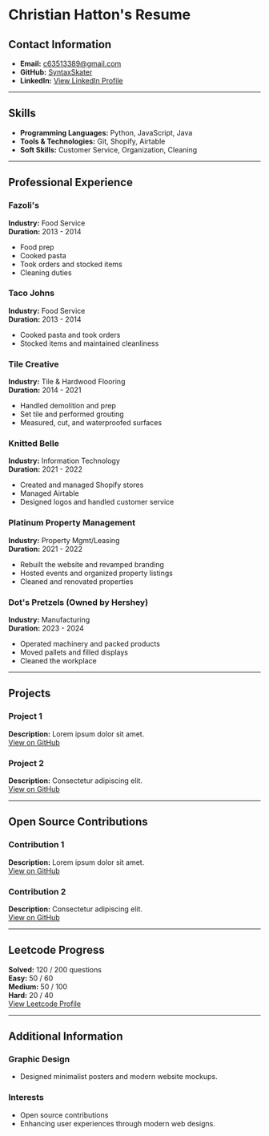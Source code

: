 # Christian Hatton's Resume

## Contact Information
- **Email:** [c63513389@gmail.com](mailto:c63513389@gmail.com)
- **GitHub:** [SyntaxSkater](https://github.com/SyntaxSkater)
- **LinkedIn:** [View LinkedIn Profile](#)

---

## Skills
- **Programming Languages:** Python, JavaScript, Java
- **Tools & Technologies:** Git, Shopify, Airtable
- **Soft Skills:** Customer Service, Organization, Cleaning

---

## Professional Experience

### Fazoli's  
**Industry:** Food Service  
**Duration:** 2013 - 2014  
- Food prep
- Cooked pasta
- Took orders and stocked items
- Cleaning duties

### Taco Johns  
**Industry:** Food Service  
**Duration:** 2013 - 2014  
- Cooked pasta and took orders
- Stocked items and maintained cleanliness

### Tile Creative  
**Industry:** Tile & Hardwood Flooring  
**Duration:** 2014 - 2021  
- Handled demolition and prep
- Set tile and performed grouting
- Measured, cut, and waterproofed surfaces

### Knitted Belle  
**Industry:** Information Technology  
**Duration:** 2021 - 2022  
- Created and managed Shopify stores
- Managed Airtable
- Designed logos and handled customer service

### Platinum Property Management  
**Industry:** Property Mgmt/Leasing  
**Duration:** 2021 - 2022  
- Rebuilt the website and revamped branding
- Hosted events and organized property listings
- Cleaned and renovated properties

### Dot's Pretzels (Owned by Hershey)  
**Industry:** Manufacturing  
**Duration:** 2023 - 2024  
- Operated machinery and packed products
- Moved pallets and filled displays
- Cleaned the workplace

---

## Projects

### Project 1
**Description:** Lorem ipsum dolor sit amet.  
[View on GitHub](https://github.com/example/project1)

### Project 2
**Description:** Consectetur adipiscing elit.  
[View on GitHub](https://github.com/example/project2)

---

## Open Source Contributions

### Contribution 1
**Description:** Lorem ipsum dolor sit amet.  
[View on GitHub](https://github.com/example/contribution1)

### Contribution 2
**Description:** Consectetur adipiscing elit.  
[View on GitHub](https://github.com/example/contribution2)

---

## Leetcode Progress
**Solved:** 120 / 200 questions  
**Easy:** 50 / 60  
**Medium:** 50 / 100  
**Hard:** 20 / 40  
[View Leetcode Profile](https://leetcode.com/u/SyntaxSkater)

---

## Additional Information

### Graphic Design
- Designed minimalist posters and modern website mockups.

### Interests
- Open source contributions
- Enhancing user experiences through modern web designs.
